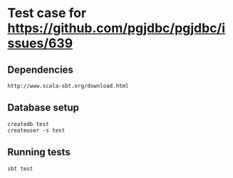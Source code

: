 # Test case for https://github.com/pgjdbc/pgjdbc/issues/639

## Dependencies

```
http://www.scala-sbt.org/download.html
```

## Database setup

```
createdb test
createuser -s test
```

## Running tests

```
sbt test
```
